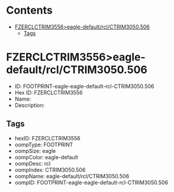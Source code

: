 



Contents
========

* [FZERCLCTRIM3556>eagle-default/rcl/CTRIM3050.506](#fzerclctrim3556eagle-defaultrclctrim3050506)
	* [Tags](#tags)

# FZERCLCTRIM3556>eagle-default/rcl/CTRIM3050.506

- ID: FOOTPRINT-eagle-eagle-default-rcl-CTRIM3050.506
- Hex ID: FZERCLCTRIM3556
- Name: 
- Description: 

## Tags

- hexID: FZERCLCTRIM3556
- oompType: FOOTPRINT
- oompSize: eagle
- oompColor: eagle-default
- oompDesc: rcl
- oompIndex: CTRIM3050.506
- oompName: eagle-default/rcl/CTRIM3050.506
- oompID: FOOTPRINT-eagle-eagle-default-rcl-CTRIM3050.506

